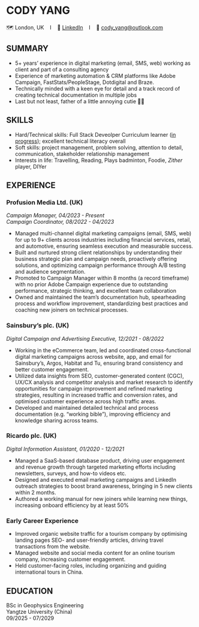 # CODY YANG
🗺️ London, UK &nbsp;&nbsp;&nbsp;I&nbsp;&nbsp;&nbsp; 🔗 [LinkedIn](https://www.linkedin.com/in/cody-yang/) &nbsp;&nbsp;&nbsp;I&nbsp;&nbsp;&nbsp; 📧 cody_yang@outlook.com

## SUMMARY
- 5+ years’ experience in digital marketing (email, SMS, web) working as client and part of a consulting agency
- Experience of marketing automation & CRM platforms like Adobe Campaign, FastStats/PeopleStage, Dotdigital and Braze.
- Technically minded with a keen eye for detail and a track record of creating technical documentation in multiple jobs
- Last but not least, father of a little annoying cutie 👨‍👧

## SKILLS
- Hard/Technical skills: Full Stack Deveolper Curriculum learner ([in progress](https://github.com/codyy2024/code-learning-journal/)); excellent technical literacy overall
- Soft skills: project management, problem solving, attention to detail, communication, stakeholder relationship management
- Interests in life: Travelling, Reading, Plays badminton, Foodie, *Zither* player, DIYer

## EXPERIENCE

### Profusion Media Ltd. (UK)
*Campaign Manager, 04/2023 - Present*\
*Campaign Coordinator, 08/2022 - 04/2023*
- Managed multi-channel digital marketing campaigns (email, SMS, web) for up to 9+ clients across industries including financial services, retail, and automotive, ensuring seamless execution and measurable success.
- Built and nurtured strong client relationships by understanding their business strategic plan and campaign needs, proactively offering solutions, and optimizing campaign performance through A/B testing and audience segmentation.
- Promoted to Campaign Manager within 8 months (a record timeframe) with no prior Adobe Campaign experience due to outstanding performance, strategic thinking, and excellent team collaboration
- Owned and maintained the team’s documentation hub, spearheading process and workflow improvement, standardizing best practices and coaching new joiners on technical processes.

### Sainsbury’s plc. (UK)
*Digital Campaign and Advertising Executive, 12/2021 - 08/2022*
- Working in the eCommerce team, led and coordinated cross-functional digital marketing campaigns across website, app, and email for Sainsbury’s, Argos, Habitat and Tu, ensuring brand consistency and better customer engagement.
- Utilized data insights from SEO, customer-generated content (CGC), UX/CX analysis and competitor analysis and market research to identify opportunities for campaign improvement and refined marketing strategies, resulting in increased traffic and conversion rates, and optimised customer experience across high traffic areas.
- Developed and maintained detailed technical and process documentation (e.g. “working bible”), improving efficiency and knowledge sharing across teams.

### Ricardo plc. (UK) 
*Digital Information Assistant, 01/2020 - 12/2021*
- Managed a SaaS-based database product, driving user engagement and revenue growth through targeted marketing efforts including newsletters, surveys, and how-to videos etc.
- Designed and executed email marketing campaigns and LinkedIn outreach strategies to boost brand awareness, bringing in 5 new clients within 2 months.
- Authored a working manual for new joiners while learning new things, increasing onboard efficiency by at least 50%

### Early Career Experience
- Improved organic website traffic for a tourism company by optimising landing pages SEO- and user-friendly articles, driving travel transactions from the website.
- Managed website and social media content for an online tourism company, increasing customer engagement.
- Held customer-facing roles, including organizing and guiding international tours in China.

## EDUCATION
BSc in Geophysics Engineering\
Yangtze University (China)\
09/2025 - 07/2029
